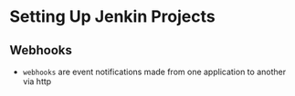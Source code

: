 # Setting Up Jenkin Projects

## Webhooks
- `webhooks` are event notifications made from one application to another via http